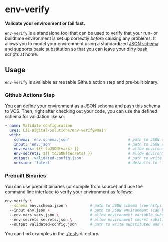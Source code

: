 # env-verify
**Validate your environment or fail fast.**

`env-verify` is a standalone tool that can be used to verify that your run- or buildtime environment is set up correctly *before* causing any problems. It allows you to model your environment using a standardized [JSON schema](https://json-schema.org/) and supports basic substitution so that you can leave your dirty bash scripts at home.

## Usage

`env-verify` is available as reusable Github action step and pre-built binary.

### Github Actions Step

You can define your environment as a JSON schema and push this schema to VCS. Then, right after checking out your code, you can use the defined schema for validation like so:

```yaml
- name: Validate configuration
  uses: LJZ-Digital-Solutions/env-verify@main
  with:
    schema: 'env.schema.json'                          # path to JSON schema (see https://json-schema.org/)
    input: 'env.json'                                  # path to JSON environment (can be part of VCS, or generated from an environment variable)
    env-vars: ${{ toJSON(vars) }}                      # allow environment variable substitution )optional) 
    env-secrets: ${{ toJSON(secrets) }}                # allow environment secret substitution (optional)
    output: 'validated-config.json'                    # path to write substituted and verified environment to (optional)
    version: 'latest'                                  # defaults to 'latest' (optional)
```

### Prebuilt Binaries

You can use prebuilt binaries (or compile from source) and use the command line interface to verify your environment as follows:

```bash
env-verify \
  --schema env.schema.json \          # path to JSON schema (see https://json-schema.org/)
  --input env.json \                  # path to JSON environment (can be part of VCS, or generated from an environment variable)
  --env-vars vars.json \              # allow environment variable substitution )optional) 
  --env-secrets secrets.json \        # allow environment secret substitution (optional)
  --output validated-config.json      # path to write substituted and verified environment to (optional)
```

You can find examples in the [./tests](./tests) directory.
